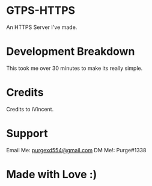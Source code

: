 # GTPS-HTTPS
An HTTPS Server I've made.
# Development Breakdown
This took me over 30 minutes to make its really simple.
# Credits
Credits to iVincent.
# Support
Email Me: purgexd554@gmail.com
DM Me!: Purge#1338
# Made with Love :)
